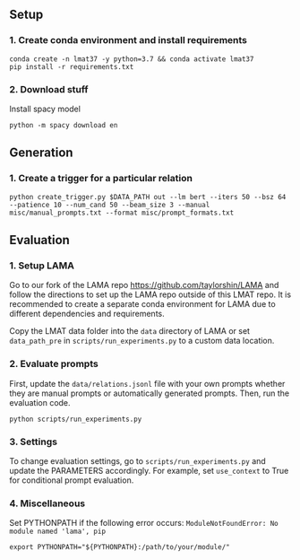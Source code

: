 ## Setup

### 1. Create conda environment and install requirements
```
conda create -n lmat37 -y python=3.7 && conda activate lmat37
pip install -r requirements.txt
```

### 2. Download stuff
Install spacy model
```
python -m spacy download en
```

## Generation

### 1. Create a trigger for a particular relation
```
python create_trigger.py $DATA_PATH out --lm bert --iters 50 --bsz 64 --patience 10 --num_cand 50 --beam_size 3 --manual misc/manual_prompts.txt --format misc/prompt_formats.txt
```

## Evaluation

### 1. Setup LAMA
Go to our fork of the LAMA repo https://github.com/taylorshin/LAMA and follow the directions to set up the LAMA repo outside of this LMAT repo.
It is recommended to create a separate conda environment for LAMA due to different dependencies and requirements.

Copy the LMAT data folder into the `data` directory of LAMA or set `data_path_pre` in `scripts/run_experiments.py` to a custom data location.

### 2. Evaluate prompts
First, update the `data/relations.jsonl` file with your own prompts whether they are manual prompts or automatically generated prompts.
Then, run the evaluation code.
```
python scripts/run_experiments.py
```

### 3. Settings
To change evaluation settings, go to `scripts/run_experiments.py` and update the PARAMETERS accordingly.
For example, set `use_context` to True for conditional prompt evaluation.

### 4. Miscellaneous
Set PYTHONPATH if the following error occurs: `ModuleNotFoundError: No module named 'lama', pip`
```
export PYTHONPATH="${PYTHONPATH}:/path/to/your/module/"
```
